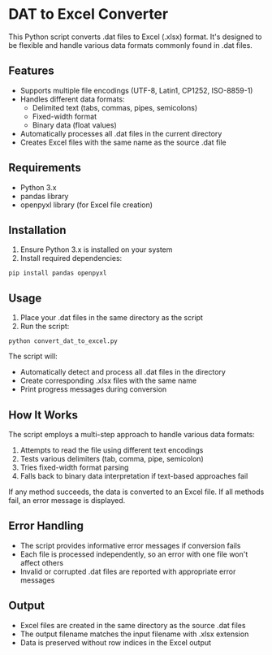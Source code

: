 # DAT to Excel Converter

This Python script converts .dat files to Excel (.xlsx) format. It's designed to be flexible and handle various data formats commonly found in .dat files.

## Features

- Supports multiple file encodings (UTF-8, Latin1, CP1252, ISO-8859-1)
- Handles different data formats:
  - Delimited text (tabs, commas, pipes, semicolons)
  - Fixed-width format
  - Binary data (float values)
- Automatically processes all .dat files in the current directory
- Creates Excel files with the same name as the source .dat file

## Requirements

- Python 3.x
- pandas library
- openpyxl library (for Excel file creation)

## Installation

1. Ensure Python 3.x is installed on your system
2. Install required dependencies:
```
pip install pandas openpyxl
```

## Usage

1. Place your .dat files in the same directory as the script
2. Run the script:
```
python convert_dat_to_excel.py
```

The script will:
- Automatically detect and process all .dat files in the directory
- Create corresponding .xlsx files with the same name
- Print progress messages during conversion

## How It Works

The script employs a multi-step approach to handle various data formats:

1. Attempts to read the file using different text encodings
2. Tests various delimiters (tab, comma, pipe, semicolon)
3. Tries fixed-width format parsing
4. Falls back to binary data interpretation if text-based approaches fail

If any method succeeds, the data is converted to an Excel file. If all methods fail, an error message is displayed.

## Error Handling

- The script provides informative error messages if conversion fails
- Each file is processed independently, so an error with one file won't affect others
- Invalid or corrupted .dat files are reported with appropriate error messages

## Output

- Excel files are created in the same directory as the source .dat files
- The output filename matches the input filename with .xlsx extension
- Data is preserved without row indices in the Excel output

